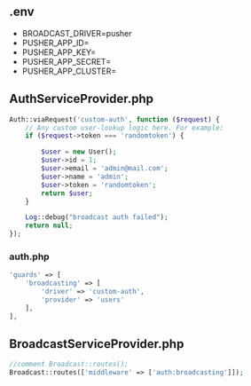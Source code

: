 ## .env 
- BROADCAST_DRIVER=pusher
- PUSHER_APP_ID=
- PUSHER_APP_KEY=
- PUSHER_APP_SECRET=
- PUSHER_APP_CLUSTER=

## AuthServiceProvider.php
```php
Auth::viaRequest('custom-auth', function ($request) {
    // Any custom user-lookup logic here. For example:
    if ($request->token === 'randomtoken') {

        $user = new User();
        $user->id = 1;
        $user->email = 'admin@mail.com';
        $user->name = 'admin';
        $user->token = 'randomtoken';
        return $user;
    }

    Log::debug("broadcast auth failed");
    return null;
});
```

### auth.php
```php
'guards' => [
    'broadcasting' => [
        'driver' => 'custom-auth',
        'provider' => 'users'
    ],
],
```

## BroadcastServiceProvider.php
```php
//comment Broadcast::routes();
Broadcast::routes(['middleware' => ['auth:broadcasting']]);
```
